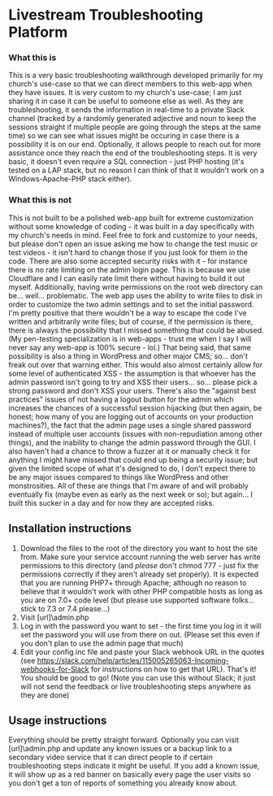 # Livestream Troubleshooting Platform

### What this is
This is a very basic troubleshooting walkthrough developed primarily for my church's use-case so that we can direct members to this web-app when they have issues.  It is very custom to my church's use-case; I am just sharing it in case it can be useful to someone else as well.  As they are troubleshooting, it sends the information in real-time to a private Slack channel (tracked by a randomly generated adjective and noun to keep the sessions straight if multiple people are going through the steps at the same time) so we can see what issues might be occuring in case there is a possibility it is on our end.  Optionally, it allows people to reach out for more assistance once they reach the end of the troubleshooting steps.  It is very basic, it doesn't even require a SQL connection - just PHP hosting (it's tested on a LAP stack, but no reason I can think of that it wouldn't work on a Windows-Apache-PHP stack either).

### What this is not
This is not built to be a polished web-app built for extreme customization without some knowledge of coding - it was built in a day specifically with my church's needs in mind.  Feel free to fork and customize to your needs, but please don't open an issue asking me how to change the test music or test videos - it isn't hard to change those if you just look for them in the code.  There are also some accepted security risks with it - for instance there is no rate limiting on the admin login page.  This is because we use Cloudflare and I can easily rate limit there without having to build it out myself.  Additionally, having write permissions on the root web directory can be... well... problematic.  The web app uses the ability to write files to disk in order to customize the two admin settings and to set the initial password.  I'm pretty positive that there wouldn't be a way to escape the code I've written and arbitrarily write files; but of course, if the permission is there, there is always the possibility that I missed something that could be abused.  (My pen-testing specialization is in web-apps - trust me when I say I will never say any web-app is 100% secure - lol.)  That being said, that same possibility is also a thing in WordPress and other major CMS; so... don't freak out over that warning either.  This would also almost certainly allow for some level of authenticated XSS - the assumption is that whoever has the admin password isn't going to try and XSS their users... so... please pick a strong password and don't XSS your users.  There's also the "against best practices" issues of not having a logout button for the admin which increases the chances of a successful session hijacking (but then again, be honest; how many of you are logging out of accounts on your production machines?), the fact that the admin page uses a single shared password instead of multiple user accounts (issues with non-repudiation among other things), and the inability to change the admin password through the GUI.  I also haven't had a chance to throw a fuzzer at it or manually check it for anything I might have missed that could end up being a security issue; but given the limited scope of what it's designed to do, I don't expect there to be any major issues compared to things like WordPress and other monstrosities.  All of these are things that I'm aware of and will probably eventually fix (maybe even as early as the next week or so); but again... I built this sucker in a day and for now they are accepted risks.

## Installation instructions
1. Download the files to the root of the directory you want to host the site from.  Make sure your service account running the web server has write permissions to this directory (and *please* don't chmod 777 - just fix the permissions correctly if they aren't already set properly).  It is expected that you are running PHP7+ through Apache; although no reason to believe that it wouldn't work with other PHP compatible hosts as long as you are on 7.0+ code level (but please use supported software folks... stick to 7.3 or 7.4 please...)
2. Visit [url]\admin.php
3. Log in with the password you want to set - the first time you log in it will set the password you will use from there on out. (Please set this even if you don't plan to use the admin page that much)
4. Edit your config.inc file and paste your Slack webhook URL in the quotes (see <https://slack.com/help/articles/115005265063-Incoming-webhooks-for-Slack> for instructions on how to get that URL).
That's it!  You should be good to go!  (Note you can use this without Slack; it just will not send the feedback or live troubleshooting steps anywhere as they are done)

## Usage instructions
Everything should be pretty straight forward.  Optionally you can visit [url]\admin.php and update any known issues or a backup link to a secondary video service that it can direct people to if certain troubleshooting steps indicate it might be useful.  If you add a known issue, it will show up as a red banner on basically every page the user visits so you don't get a ton of reports of something you already know about.